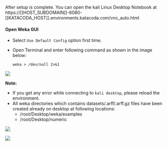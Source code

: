 After setup is complete. You can open the kali Linux Desktop Notebook at https://[[HOST_SUBDOMAIN]]-6080-[[KATACODA_HOST]].environments.katacoda.com/vnc_auto.html

#### Open Weka GUI
- Select `Use Default Config` option first time.
- Open Terminal and enter following command as shown in the image below:

    `weka > /dev/null 2>&1`

![](https://github.com/fenago/katacoda-scenarios/raw/master/machine-learning-mastery-weka/1.png)

**Note:**
- If you get any error while connecting to `kali desktop`, please reload the environment.
- All weka directories which contains datasets/.arff/.arff.gz files have been created already on desktop at following locations:
    * /root/Desktop/weka/examples
    * /root/Desktop/numeric

![](https://github.com/fenago/katacoda-scenarios/raw/master/machine-learning-mastery-weka/2.png)

![](https://github.com/fenago/katacoda-scenarios/raw/master/machine-learning-mastery-weka/3.png)
